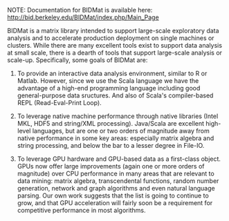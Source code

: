 
NOTE: Documentation for BIDMat is available here: 
http://bid.berkeley.edu/BIDMat/index.php/Main_Page

BIDMat is a matrix library intended to support large-scale exploratory
data analysis and to accelerate production deployment on single
machines or clusters.  While there are many excellent tools exist to
support data analysis at small scale, there is a dearth of tools that
support large-scale analysis or scale-up. Specifically, some goals of
BIDMat are:

1. To provide an interactive data analysis environment, similar to R or
Matlab. However, since we use the Scala language we have the advantage
of a high-end programming language including good general-purpose data
sructures. And also of Scala's compiler-based REPL (Read-Eval-Print Loop). 

2. To leverage native machine performance through native libraries
(Intel MKL, HDF5 and string/XML processing). Java/Scala are excellent
high-level languages, but are one or two orders of magnitude away from
native performance in some key areas: especially matrix algebra and
string processing, and below the bar to a lesser degree in File-IO.

3. To leverage GPU hardware and GPU-based data as a first-class
object.  GPUs now offer large improvements (again one or more orders
of magnitude) over CPU performance in many areas that are relevant to
data mining: matrix algebra, transcendental functions, random number
generation, network and graph algorithms and even natural language
parsing. Our own work suggests that the list is going to continue to
grow, and that GPU acceleration will fairly soon be a requirement for
competitive performance in most algorithms.
 
